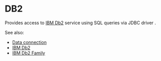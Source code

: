 <!-- TITLE: DB2 -->
<!-- SUBTITLE: -->

# DB2

Provides access to [IBM Db2](https://www.ibm.com/analytics/db2) service
using SQL queries via JDBC driver . 

See also:

  * [Data connection](../data-connection.md)
  * [IBM Db2](https://www.ibm.com/analytics/db2)
  * [IBM Db2 Family](https://en.wikipedia.org/wiki/IBM_Db2_Family)
